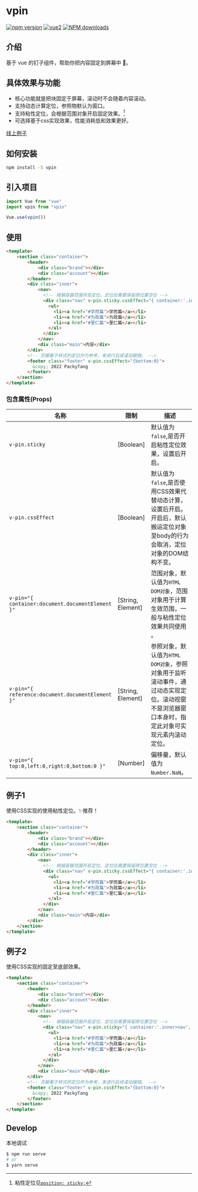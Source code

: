 # vpin

[![npm version](https://img.shields.io/npm/v/vpin.svg)](https://www.npmjs.com/package/vpin)
[![vue2](https://img.shields.io/badge/vue-2.6+-brightgreen.svg)](https://vuejs.org/)
[![NPM downloads](http://img.shields.io/npm/dm/vpin.svg)](https://www.npmjs.com/package/vpin)

## 介绍

基于 vue 的钉子组件，帮助你把内容固定到屏幕中 📌。

## 具体效果与功能

- 核心功能就是把块固定于屏幕，滚动时不会随着内容滚动。
- 支持动态计算定位，参照物默认为窗口。
- 支持粘性定位，会根据范围对象开启固定效果。[^1]
- 可选择基于css实现效果，性能消耗低和效果更好。

[线上例子](https://codepen.io/packy1980/pen/RmrNQm#0)

## 如何安装

```sh
npm install -S vpin
```

## 引入项目

```js
import Vue from "vue"
import vpin from "vpin"

Vue.use(vpin())
```

## 使用

```html
<template>
    <section class="container">
        <header>
            <div class="brand"></div>
            <div class="account"></div>
        </header>
        <div class="inner">
            <nav>
              <!-- 根据容器范围开启定位，定位后需要保留原位置空位 -->
              <div class="nav" v-pin.sticky.cssEffect="{ container:'.inner>nav', top:0, left:0 }">
                <ul>
                  <li><a href="#学而篇">学而篇</a></li>
                  <li><a href="#为政篇">为政篇</a></li>
                  <li><a href="#里仁篇">里仁篇</a></li>
                </ul>
              </div>
            </nav>
            <div class="main">内容</div>
        </div>
        <!-- 页脚基于样式的定位作为参考，来进行后续滚动跟随。 -->
        <footer class="footer" v-pin.cssEffect="{bottom:0}">
          &copy; 2022 PackyTang
        </footer>
    </section>
</template>
```

### 包含属性(Props)

| 名称                                             | 限制              | 描述                                                                                                                                   |
|--------------------------------------------------|-------------------|--------------------------------------------------------------------------------------------------------------------------------------|
| `v-pin.sticky`                                   | [Boolean]         | 默认值为`false`,是否开启粘性定位效果，设置后开启。                                                                                       |
| `v-pin.cssEffect`                                | [Boolean]         | 默认值为`false`,是否使用CSS效果代替动态计算，设置后开启。<br> 开启后，默认搬运定位对象至body的行为会取消，定位对象的DOM结构不变。             |
| `v-pin="{ container:document.documentElement }"` | [String, Element] | 范围对象，默认值为`HTML DOM对象`，范围对象用于计算生效范围，一般与粘性定位效果共同使用 。                                                  |
| `v-pin="{ reference:document.documentElement }"` | [String, Element] | 参照对象，默认值为`HTML DOM对象`，参照对象用于监听滚动事件，通过动态实现定位。滚动视窗不是浏览器窗口本身时，指定此对象可实现元素内滚动定位。 |
| `v-pin="{ top:0,left:0,right:0,bottom:0 }"`      | [Number]          | 偏移量，默认值为`Number.NaN`。                                                                                                           |

## 例子1

使用CSS实现的使用粘性定位。✨推荐！

```html
<template>
    <section class="container">
        <header>
            <div class="brand"></div>
            <div class="account"></div>
        </header>
        <div class="inner">
            <nav>
              <!-- 根据容器范围开启定位，定位后需要保留原位置空位 -->
              <div class="nav" v-pin.sticky.cssEffect="{ container:'.inner>nav', top:0, left:0 }">
                <ul>
                  <li><a href="#学而篇">学而篇</a></li>
                  <li><a href="#为政篇">为政篇</a></li>
                  <li><a href="#里仁篇">里仁篇</a></li>
                </ul>
              </div>
            </nav>
            <div class="main">内容</div>
        </div>
    </section>
</template>
```

## 例子2

使用CSS实现的固定至底部效果。

```html
<template>
    <section class="container">
        <header>
            <div class="brand"></div>
            <div class="account"></div>
        </header>
        <div class="inner">
            <nav>
              <!-- 根据容器范围开启定位，定位后需要保留原位置空位 -->
              <div class="nav" v-pin.sticky="{ container:'.inner>nav', top:0, left:0 }">
                <ul>
                  <li><a href="#学而篇">学而篇</a></li>
                  <li><a href="#为政篇">为政篇</a></li>
                  <li><a href="#里仁篇">里仁篇</a></li>
                </ul>
              </div>
            </nav>
            <div class="main">内容</div>
        </div>
        <!-- 页脚基于样式的定位作为参考，来进行后续滚动跟随。 -->
        <footer class="footer" v-pin.cssEffect="{bottom:0}">
          &copy; 2022 PackyTang
        </footer>
    </section>
</template>
```


## Develop

本地调试

```sh
$ npm run serve
# or
$ yarn serve
```


[^1]: 粘性定位见[`position: sticky;`](https://developer.mozilla.org/zh-CN/docs/Web/CSS/position)
